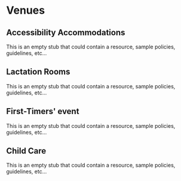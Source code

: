 # Venues

## Accessibility Accommodations 

This is an empty stub that could contain a resource, sample policies, guidelines, etc...

## Lactation Rooms

This is an empty stub that could contain a resource, sample policies, guidelines, etc...

## First-Timers' event

This is an empty stub that could contain a resource, sample policies, guidelines, etc...

## Child Care

This is an empty stub that could contain a resource, sample policies, guidelines, etc...

